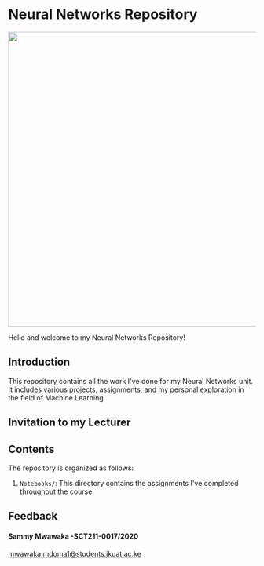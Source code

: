 # Neural Networks Repository
<img src="https://cdn2.penguin.com.au/covers/original/9780262048644.jpg" width="600" height="600">

Hello and welcome to my Neural Networks Repository!

## Introduction

This repository contains all the work I've done for my Neural Networks unit. It includes various projects, assignments, and my personal exploration in the field of Machine Learning.

## Invitation to my Lecturer


## Contents

The repository is organized as follows:

1. `Notebooks/`: This directory contains the assignments I've completed throughout the course.


## Feedback

#### Sammy Mwawaka -SCT211-0017/2020
mwawaka.mdoma1@students.jkuat.ac.ke
